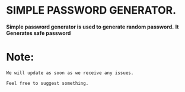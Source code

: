# SIMPLE PASSWORD GENERATOR.

**Simple password generator is used to generate random password.**
**It Generates safe password**


# Note:
`We will update as soon as we receive any issues.`

`Feel free to suggest something.`
